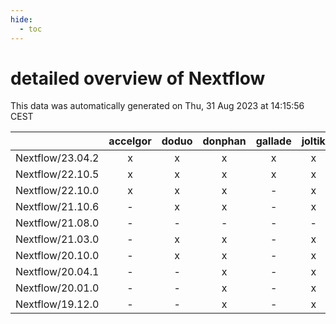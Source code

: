```yaml
---
hide:
  - toc
---
```


detailed overview of Nextflow
=============================


This data was automatically generated on Thu, 31 Aug 2023 at 14:15:56 CEST  

| |accelgor|doduo|donphan|gallade|joltik|skitty|swalot|victini|
| :---: | :---: | :---: | :---: | :---: | :---: | :---: | :---: | :---: |
|Nextflow/23.04.2|x|x|x|x|x|x|x|x|
|Nextflow/22.10.5|x|x|x|x|x|x|x|x|
|Nextflow/22.10.0|x|x|x|-|x|x|x|x|
|Nextflow/21.10.6|-|x|x|-|x|x|x|x|
|Nextflow/21.08.0|-|-|-|-|-|x|-|x|
|Nextflow/21.03.0|-|x|x|-|x|x|-|x|
|Nextflow/20.10.0|-|x|x|-|x|x|-|x|
|Nextflow/20.04.1|-|-|x|-|x|x|-|x|
|Nextflow/20.01.0|-|-|x|-|x|x|-|x|
|Nextflow/19.12.0|-|-|x|-|x|x|-|x|
